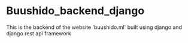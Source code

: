 # Buushido_backend_django
This is the backend of the website 'buushido.ml' built using django and django rest api framework
